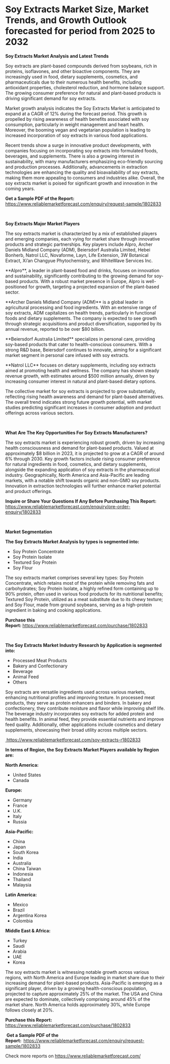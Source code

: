 <p><h1>Soy Extracts Market Size, Market Trends, and Growth Outlook forecasted for period from 2025 to 2032</h1></p><p><strong>Soy Extracts Market Analysis and Latest Trends</strong></p>
<p><p>Soy extracts are plant-based compounds derived from soybeans, rich in proteins, isoflavones, and other bioactive components. They are increasingly used in food, dietary supplements, cosmetics, and pharmaceuticals due to their numerous health benefits, including antioxidant properties, cholesterol reduction, and hormone balance support. The growing consumer preference for natural and plant-based products is driving significant demand for soy extracts.</p><p>Market growth analysis indicates the Soy Extracts Market is anticipated to expand at a CAGR of 12% during the forecast period. This growth is propelled by rising awareness of health benefits associated with soy consumption, particularly in weight management and heart health. Moreover, the booming vegan and vegetarian population is leading to increased incorporation of soy extracts in various food applications.</p><p>Recent trends show a surge in innovative product developments, with companies focusing on incorporating soy extracts into formulated foods, beverages, and supplements. There is also a growing interest in sustainability, with many manufacturers emphasizing eco-friendly sourcing and production processes. Additionally, advancements in extraction technologies are enhancing the quality and bioavailability of soy extracts, making them more appealing to consumers and industries alike. Overall, the soy extracts market is poised for significant growth and innovation in the coming years.</p></p>
<p><strong>Get a Sample PDF of the Report:&nbsp;</strong> <a href="https://www.reliablemarketforecast.com/enquiry/request-sample/1802833?utm_campaign=3006&utm_medium=2&utm_source=Github&utm_content=ia&utm_term=07042025&utm_id=soy-extracts">https://www.reliablemarketforecast.com/enquiry/request-sample/1802833</a></p>
<p>&nbsp;</p>
<p><strong>Soy Extracts Major Market Players</strong></p>
<p><p>The soy extracts market is characterized by a mix of established players and emerging companies, each vying for market share through innovative products and strategic partnerships. Key players include Alpro, Archer Daniels Midland Company (ADM), Beiersdorf Australia Limited, Hebei Bonherb, Natrol LLC, Novaforme, Layn, Life Extension, 3W Botanical Extract, Xi’an Changyue Phytochemistry, and WhiteWave Services Inc.</p><p>**Alpro**, a leader in plant-based food and drinks, focuses on innovation and sustainability, significantly contributing to the growing demand for soy-based products. With a robust market presence in Europe, Alpro is well-positioned for growth, targeting a projected expansion of the plant-based sector.</p><p>**Archer Daniels Midland Company (ADM)** is a global leader in agricultural processing and food ingredients. With an extensive range of soy extracts, ADM capitalizes on health trends, particularly in functional foods and dietary supplements. The company is expected to see growth through strategic acquisitions and product diversification, supported by its annual revenue, reported to be over $80 billion.</p><p>**Beiersdorf Australia Limited** specializes in personal care, providing soy-based products that cater to health-conscious consumers. With a strong R&D base, Beiersdorf continues to innovate, aiming for a significant market segment in personal care infused with soy extracts.</p><p>**Natrol LLC** focuses on dietary supplements, including soy extracts aimed at promoting health and wellness. The company has shown steady revenue growth, with estimates around $500 million annually, driven by increasing consumer interest in natural and plant-based dietary options.</p><p>The collective market for soy extracts is projected to grow substantially, reflecting rising health awareness and demand for plant-based alternatives. The overall trend indicates strong future growth potential, with market studies predicting significant increases in consumer adoption and product offerings across various sectors.</p></p>
<p>&nbsp;</p>
<p><strong>What Are The Key Opportunities For Soy Extracts Manufacturers?</strong></p>
<p><p>The soy extracts market is experiencing robust growth, driven by increasing health consciousness and demand for plant-based products. Valued at approximately $8 billion in 2023, it is projected to grow at a CAGR of around 6% through 2030. Key growth factors include rising consumer preference for natural ingredients in food, cosmetics, and dietary supplements, alongside the expanding application of soy extracts in the pharmaceutical industry. Geographically, North America and Asia-Pacific are leading markets, with a notable shift towards organic and non-GMO soy products. Innovation in extraction technologies will further enhance market potential and product offerings.</p></p>
<p><strong>Inquire or Share Your Questions If Any Before Purchasing This Report:</strong> <a href="https://www.reliablemarketforecast.com/enquiry/pre-order-enquiry/1802833?utm_campaign=3006&utm_medium=2&utm_source=Github&utm_content=ia&utm_term=07042025&utm_id=soy-extracts">https://www.reliablemarketforecast.com/enquiry/pre-order-enquiry/1802833</a></p>
<p>&nbsp;</p>
<p><strong>Market Segmentation</strong></p>
<p><strong>The Soy Extracts Market Analysis by types is segmented into:</strong></p>
<p><ul><li>Soy Protein Concentrate</li><li>Soy Protein Isolate</li><li>Textured Soy Protein</li><li>Soy Flour</li></ul></p>
<p><p>The soy extracts market comprises several key types: Soy Protein Concentrate, which retains most of the protein while removing fats and carbohydrates; Soy Protein Isolate, a highly refined form containing up to 90% protein, often used in various food products for its nutritional benefits; Textured Soy Protein, utilized as a meat substitute due to its chewy texture; and Soy Flour, made from ground soybeans, serving as a high-protein ingredient in baking and cooking applications.</p></p>
<p><strong>Purchase this Report:&nbsp;</strong><a href="https://www.reliablemarketforecast.com/purchase/1802833?utm_campaign=3006&utm_medium=2&utm_source=Github&utm_content=ia&utm_term=07042025&utm_id=soy-extracts">https://www.reliablemarketforecast.com/purchase/1802833</a></p>
<p>&nbsp;</p>
<p><strong>The Soy Extracts Market Industry Research by Application is segmented into:</strong></p>
<p><ul><li>Processed Meat Products</li><li>Bakery and Confectionary</li><li>Beverage</li><li>Animal Feed</li><li>Others</li></ul></p>
<p><p>Soy extracts are versatile ingredients used across various markets, enhancing nutritional profiles and improving texture. In processed meat products, they serve as protein enhancers and binders. In bakery and confectionery, they contribute moisture and flavor while improving shelf life. The beverage industry incorporates soy extracts for added protein and health benefits. In animal feed, they provide essential nutrients and improve feed quality. Additionally, other applications include cosmetics and dietary supplements, showcasing their broad utility across multiple sectors.</p></p>
<p><a href="https://www.reliablemarketforecast.com/soy-extracts-r1802833?utm_campaign=3006&utm_medium=2&utm_source=Github&utm_content=ia&utm_term=07042025&utm_id=soy-extracts">&nbsp;https://www.reliablemarketforecast.com/soy-extracts-r1802833</a></p>
<p><strong>In terms of Region, the Soy Extracts Market Players available by Region are:</strong></p>
<p>
    <p> <strong> North America: </strong>
        <ul>
            <li>United States</li>
            <li>Canada</li>
        </ul>
        </p> 
    <p> <strong> Europe: </strong>
        <ul>
            <li>Germany</li>
            <li>France</li>
            <li>U.K.</li>
            <li>Italy</li>
            <li>Russia</li>
        </ul>
        </p> 
    <p> <strong> Asia-Pacific: </strong>
        <ul>
            <li>China</li>
            <li>Japan</li>
            <li>South Korea</li>
            <li>India</li>
            <li>Australia</li>
            <li>China Taiwan</li>
            <li>Indonesia</li>
            <li>Thailand</li>
            <li>Malaysia</li>
        </ul>
        </p> 
    <p> <strong> Latin America: </strong>
        <ul>
            <li>Mexico</li>
            <li>Brazil</li>
            <li>Argentina Korea</li>
            <li>Colombia</li>
        </ul>
        </p> 
    <p> <strong> Middle East & Africa: </strong>
        <ul>
            <li>Turkey</li>
            <li>Saudi</li>
            <li>Arabia</li>
            <li>UAE</li>
            <li>Korea</li>
        </ul>
    </p>
    </p>
<p><p>The soy extracts market is witnessing notable growth across various regions, with North America and Europe leading in market share due to their increasing demand for plant-based products. Asia-Pacific is emerging as a significant player, driven by a growing health-conscious population, projected to capture approximately 25% of the market. The USA and China are expected to dominate, collectively comprising around 45% of the market share. North America holds approximately 30%, while Europe follows closely at 20%.</p></p>
<p><strong>Purchase this Report: </strong><a href="https://www.reliablemarketforecast.com/purchase/1802833?utm_campaign=3006&utm_medium=2&utm_source=Github&utm_content=ia&utm_term=07042025&utm_id=soy-extracts">https://www.reliablemarketforecast.com/purchase/1802833</a></p>
<p>&nbsp;<strong>Get a Sample PDF of the Report:&nbsp;&nbsp;</strong><a href="https://www.reliablemarketforecast.com/enquiry/request-sample/1802833?utm_campaign=3006&utm_medium=2&utm_source=Github&utm_content=ia&utm_term=07042025&utm_id=soy-extracts">https://www.reliablemarketforecast.com/enquiry/request-sample/1802833</a></p>
<p><strong></strong></p>
<p>Check more reports on <a href="https://www.reliablemarketforecast.com/?utm_campaign=3006&utm_medium=2&utm_source=Github&utm_content=ia&utm_term=07042025&utm_id=soy-extracts">https://www.reliablemarketforecast.com/</a></p>